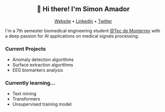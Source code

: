 <h2 align='center'>
👋 Hi there! I'm Simon Amador
</h2>

<p align="center">
  <a href="https://sites.google.com/view/carlossimonamador/">Website</a> •
  <a href="https://www.linkedin.com/in/carlos-simon-amador-izaguirre/">LinkedIn</a> •
  <a href="https://twitter.com/samador0208">Twitter</a>
</p>

I'm a 7th semester biomedical engineering student <a href="https://tec.mx/es/profesional?utm_cmpa=0067476&utm_source=google&utm_medium=search&utm_campaign=perf&gad=1&gclid=Cj0KCQjwu-KiBhCsARIsAPztUF3zKb6PnDQjqccn8Plai6GVYy1MXd0YbcaNzC6jdxhQf3cxEKVUgioaAqHTEALw_wcB&gclsrc=aw.ds">@Tec de Monterrey</a> with a deep passion for AI applications on medical signals processing.

### Current Projects
- Anomaly detection algorithms
- Surface extraction algorithms
- EEG biomarkers analysis

### Currently learning...
- Text mining
- Transformers
- Unsupervised training model
